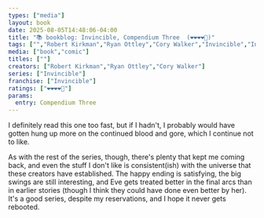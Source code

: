 ```yaml
---
types: ["media"]
layout: book
date: 2025-08-05T14:48:06-04:00
title: "📚 bookblog: Invincible, Compendium Three  (❤️❤️❤️❤️🖤)"
tags: ["","Robert Kirkman","Ryan Ottley","Cory Walker","Invincible","Invincible"]
media: ["book","comic"]
titles: [""]
creators: ["Robert Kirkman","Ryan Ottley","Cory Walker"]
series: ["Invincible"]
franchise: ["Invincible"]
ratings: ["❤️❤️❤️❤️🖤"]
params:
  entry: Compendium Three
---
```


I definitely read this one too fast, but if I hadn't, I probably would have gotten hung up more on the continued blood and gore, which I continue not to like.

As with the rest of the series, though, there's plenty that kept me coming back, and even the stuff I don't like is consistent(ish) with the universe that these creators have established. The happy ending is satisfying, the big swings are still interesting, and Eve gets treated better in the final arcs than in earlier stories (though I think they could have done even better by her). It's a good series, despite my reservations, and I hope it never gets rebooted.
